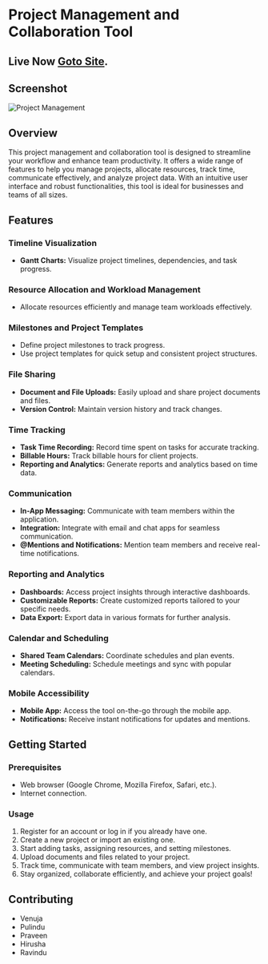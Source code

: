 # Project Management and Collaboration Tool

## Live Now [Goto Site](https://infinite-manager.netlify.app/).

## Screenshot
![Project Management](https://github.com/pulindu2002/Project-Manager-X/blob/master/assets/ss.jpg)


## Overview

This project management and collaboration tool is designed to streamline your workflow and enhance team productivity. It offers a wide range of features to help you manage projects, allocate resources, track time, communicate effectively, and analyze project data. With an intuitive user interface and robust functionalities, this tool is ideal for businesses and teams of all sizes.

## Features

### Timeline Visualization
- **Gantt Charts:** Visualize project timelines, dependencies, and task progress.
  
### Resource Allocation and Workload Management
- Allocate resources efficiently and manage team workloads effectively.

### Milestones and Project Templates
- Define project milestones to track progress.
- Use project templates for quick setup and consistent project structures.

### File Sharing
- **Document and File Uploads:** Easily upload and share project documents and files.
- **Version Control:** Maintain version history and track changes.
  
### Time Tracking
- **Task Time Recording:** Record time spent on tasks for accurate tracking.
- **Billable Hours:** Track billable hours for client projects.
- **Reporting and Analytics:** Generate reports and analytics based on time data.

### Communication
- **In-App Messaging:** Communicate with team members within the application.
- **Integration:** Integrate with email and chat apps for seamless communication.
- **@Mentions and Notifications:** Mention team members and receive real-time notifications.

### Reporting and Analytics
- **Dashboards:** Access project insights through interactive dashboards.
- **Customizable Reports:** Create customized reports tailored to your specific needs.
- **Data Export:** Export data in various formats for further analysis.

### Calendar and Scheduling
- **Shared Team Calendars:** Coordinate schedules and plan events.
- **Meeting Scheduling:** Schedule meetings and sync with popular calendars.

### Mobile Accessibility
- **Mobile App:** Access the tool on-the-go through the mobile app.
- **Notifications:** Receive instant notifications for updates and mentions.

## Getting Started

### Prerequisites
- Web browser (Google Chrome, Mozilla Firefox, Safari, etc.).
- Internet connection.

### Usage
1. Register for an account or log in if you already have one.
2. Create a new project or import an existing one.
3. Start adding tasks, assigning resources, and setting milestones.
4. Upload documents and files related to your project.
5. Track time, communicate with team members, and view project insights.
6. Stay organized, collaborate efficiently, and achieve your project goals!

## Contributing
- Venuja
- Pulindu
- Praveen
- Hirusha
- Ravindu
